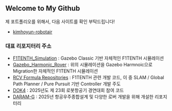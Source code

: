 ## Welcome to My Github

제 포트폴리오를 위해서, 다음 사이트를 확인 부탁드립니다!
- [kimhoyun-robotair](https://jelly-anise-533.notion.site/Hoyun-Kim-281fd287f635801aba1df273726e67dc)

### 대표 리포지터리 주소
- [F1TENTH_Simulation](https://github.com/kimhoyun-robotair/F1TENTH_Simulation) : Gazebo Classic 기반 자체적인 F1TENTH 시뮬레이션
- [Gazebo_Harmonic_Rover](https://github.com/kimhoyun-robotair/Gazebo_Harmonic_Rover) : 위의 시뮬레이션을 Gazebo Harmnoic으로 Migration한 자체적인 F1TENTH 시뮬레이션
- [RCV Formula Repositories](https://github.com/orgs/rcv-formula/repositories) : F1TENTH 관련 개발 코드, 이 중 SLAM / Global Path Planner / Pure Pursuit 기반 Controller 개발 주도
- [DOK4](https://github.com/kimhoyun-robotair/DOK4) : 2025년도 제 23회 로봇항공기 경연대회 참여 코드
- [DARAM-G](https://github.com/kimhoyun-robotair/DARAM-G) : 2025년 항공우주종합설계 및 다양한 로버 개발을 위해 개설한 리포지터리
